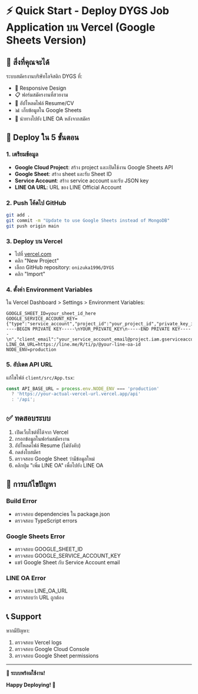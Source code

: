 # ⚡ Quick Start - Deploy DYGS Job Application บน Vercel (Google Sheets Version)

## 🎯 สิ่งที่คุณจะได้

ระบบสมัครงานบริษัทโลจิสติก DYGS ที่:
- 📱 Responsive Design
- 📋 ฟอร์มสมัครงานที่สวยงาม
- 📎 อัปโหลดไฟล์ Resume/CV
- 📊 เก็บข้อมูลใน Google Sheets
- 🔗 นำทางไปยัง LINE OA หลังจากสมัคร

## 🚀 Deploy ใน 5 ขั้นตอน

### 1. เตรียมข้อมูล
- **Google Cloud Project**: สร้าง project และเปิดใช้งาน Google Sheets API
- **Google Sheet**: สร้าง sheet และรับ Sheet ID
- **Service Account**: สร้าง service account และรับ JSON key
- **LINE OA URL**: URL ของ LINE Official Account

### 2. Push โค้ดไป GitHub
```bash
git add .
git commit -m "Update to use Google Sheets instead of MongoDB"
git push origin main
```

### 3. Deploy บน Vercel
- ไปที่ [vercel.com](https://vercel.com)
- คลิก "New Project"
- เลือก GitHub repository: `onizuka1996/DYGS`
- คลิก "Import"

### 4. ตั้งค่า Environment Variables
ใน Vercel Dashboard > Settings > Environment Variables:

```
GOOGLE_SHEET_ID=your_sheet_id_here
GOOGLE_SERVICE_ACCOUNT_KEY={"type":"service_account","project_id":"your_project_id","private_key_id":"your_private_key_id","private_key":"-----BEGIN PRIVATE KEY-----\nYOUR_PRIVATE_KEY\n-----END PRIVATE KEY-----\n","client_email":"your_service_account_email@project.iam.gserviceaccount.com","client_id":"your_client_id","auth_uri":"https://accounts.google.com/o/oauth2/auth","token_uri":"https://oauth2.googleapis.com/token","auth_provider_x509_cert_url":"https://www.googleapis.com/oauth2/v1/certs","client_x509_cert_url":"https://www.googleapis.com/robot/v1/metadata/x509/your_service_account_email%40project.iam.gserviceaccount.com"}
LINE_OA_URL=https://line.me/R/ti/p/@your-line-oa-id
NODE_ENV=production
```

### 5. อัปเดต API URL
แก้ไขไฟล์ `client/src/App.tsx`:
```typescript
const API_BASE_URL = process.env.NODE_ENV === 'production' 
  ? 'https://your-actual-vercel-url.vercel.app/api' 
  : '/api';
```

## ✅ ทดสอบระบบ

1. เปิดเว็บไซต์ที่ได้จาก Vercel
2. กรอกข้อมูลในฟอร์มสมัครงาน
3. อัปโหลดไฟล์ Resume (ไม่บังคับ)
4. กดส่งใบสมัคร
5. ตรวจสอบ Google Sheet ว่ามีข้อมูลใหม่
6. คลิกปุ่ม "เพิ่ม LINE OA" เพื่อไปยัง LINE OA

## 🔧 การแก้ไขปัญหา

### Build Error
- ตรวจสอบ dependencies ใน package.json
- ตรวจสอบ TypeScript errors

### Google Sheets Error
- ตรวจสอบ GOOGLE_SHEET_ID
- ตรวจสอบ GOOGLE_SERVICE_ACCOUNT_KEY
- แชร์ Google Sheet กับ Service Account email

### LINE OA Error
- ตรวจสอบ LINE_OA_URL
- ตรวจสอบว่า URL ถูกต้อง

## 📞 Support

หากมีปัญหา:
1. ตรวจสอบ Vercel logs
2. ตรวจสอบ Google Cloud Console
3. ตรวจสอบ Google Sheet permissions

---

**🎉 ระบบพร้อมใช้งาน!**

**Happy Deploying! 🚀** 